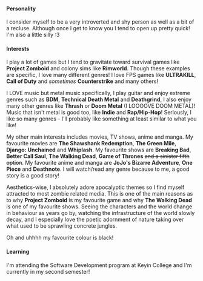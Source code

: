 #### Personality
I consider myself to be a very introverted and shy person as well as a bit of a recluse. Although once I get to know you I tend to open up pretty quick! I'm also a little silly :3

#### Interests
I play a lot of games but I tend to gravitate toward survival games like **Project Zomboid** and colony sims like **Rimworld**. Though these examples are specific, I love many different genres! I love FPS games like **ULTRAKILL**, **Call of Duty** and *sometimes* **Counterstrike** and many others!

I LOVE music but metal music specifically, I play guitar and enjoy extreme genres such as **BDM**, **Technical Death Metal** and **Deathgrind**, I also enjoy many other genres like **Thrash** or **Doom Metal** (I LOOOOVE DOOM METAL)! Music that isn't metal is good too, like **Indie** and **Rap/Hip-Hop**! Seriously, I like so many genres - I'll probably like something at least similar to what you like!

My other main interests includes movies, TV shows, anime and manga. My favourite movies are **The Shawshank Redemption**, **The Green Mile**, **Django: Unchained** and **Whiplash**. My favourite shows are **Breaking Bad**, **Better Call Saul**, **The Walking Dead**, **Game of Thrones** ~~and a sinister fifth option~~. My favourite anime and manga are **JoJo's Bizarre Adventure**, **One Piece** and **Deathnote**. I will watch/read any genre because to me, a good story is a good story!

Aesthetics-wise, I absolutely adore apocalyptic themes so I find myself attracted to most zombie related media. This is one of the main reasons as to why **Project Zomboid** is my favourite game and why **The Walking Dead** is one of my favourite shows. Seeing the characters and the world change in behaviour as years go by, watching the infrastructure of the world slowly decay, and I especially love the poetic adornment of nature taking over what used to be sprawling concrete jungles.

Oh and uhhhh my favourite colour is black!

#### Learning
I'm attending the Software Development program at Keyin College and I'm currently in my second semester!
